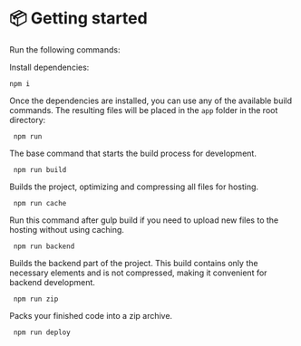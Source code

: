 # 📦 Getting started

Run the following commands:<br>

Install dependencies:
```shell
npm i
```

Once the dependencies are installed, you can use any of the available build commands. The resulting files will be placed in the `app` folder in the root directory:

```shell
 npm run
```

The base command that starts the build process for development.

```shell
 npm run build
```

Builds the project, optimizing and compressing all files for hosting.

```shell
 npm run cache
```

Run this command after gulp build if you need to upload new files to the hosting without using caching.

```shell
 npm run backend
```

Builds the backend part of the project. This build contains only the necessary elements and is not compressed, making it convenient for backend development.

```shell
 npm run zip
```

Packs your finished code into a zip archive.

```shell
 npm run deploy
```
